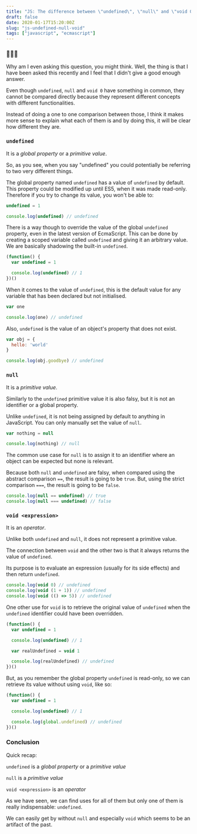 ```yaml
---
title: "JS: The difference between \"undefined\", \"null\" and \"void 0\""
draft: false
date: 2020-01-17T15:20:00Z
slug: "js-undefined-null-void"
tags: ["javascript", "ecmascript"]
---
```

### 🍎🍊🍌

Why am I even asking this question, you might think. Well, the thing is that I have been asked this recently and I feel that I didn't give a good enough answer.

Even though `undefined`, `null` and `void 0` have something in common, they cannot be compared directly because they represent different concepts with different functionalities.

Instead of doing a one to one comparison between those, I think it makes more sense to explain what each of them is and by doing this, it will be clear how different they are.

### `undefined`

It is a *global property* or a *primitive value*.

So, as you see, when you say "undefined" you could potentially be referring to two very different things.

The global property named `undefined` has a value of `undefined` by default. This property could be modified up until ES5, when it was made read-only. Therefore if you try to change its value, you won't be able to:

```js
undefined = 1

console.log(undefined) // undefined
```

There is a way though to override the value of the global `undefined` property, even in the latest version of EcmaScript. This can be done by creating a scoped variable called `undefined` and giving it an arbitrary value. We are basically shadowing the built-in `undefined`.

```js
(function() {
  var undefined = 1

  console.log(undefined) // 1
})()
```

When it comes to the value of `undefined`, this is the default value for any variable that has been declared but not initialised.

```js
var one

console.log(one) // undefined
```

Also, `undefined` is the value of an object's property that does not exist.

```js
var obj = {
  hello: 'world'
}

console.log(obj.goodbye) // undefined
```

### `null`

It is a *primitive value*.

Similarly to the `undefined` primitive value it is also falsy, but it is not an identifier or a global property.

Unlike `undefined`, it is not being assigned by default to anything in JavaScript. You can only manually set the value of `null`.

```js
var nothing = null

console.log(nothing) // null
```

The common use case for `null` is to assign it to an identifier where an object can be expected but none is relevant.

Because both `null` and `undefined` are falsy, when compared using the abstract comparison `==`, the result is going to be `true`. But, using the strict comparison `===`, the result is going to be `false`.

```js
console.log(null == undefined) // true
console.log(null === undefined) // false
```

### `void <expression>`

It is an *operator*.

Unlike both `undefined` and `null`, it does not represent a primitive value.

The connection between `void` and the other two is that it always returns the value of `undefined`.

Its purpose is to evaluate an expression (usually for its side effects) and then return `undefined`.

```js
console.log(void 0) // undefined
console.log(void (1 + 1)) // undefined
console.log(void (() => 5)) // undefined
```

One other use for `void` is to retrieve the original value of `undefined` when the `undefined` identifier could have been overridden.

```js
(function() {
  var undefined = 1

  console.log(undefined) // 1

  var realUndefined = void 1

  console.log(realUndefined) // undefined
})()
```

But, as you remember the global property `undefined` is read-only, so we can retrieve its value without using `void`, like so:

```js
(function() {
  var undefined = 1

  console.log(undefined) // 1

  console.log(global.undefined) // undefined
})()
```

### Conclusion

Quick recap:

`undefined` is a *global property* or a *primitive value*

`null` is a *primitive value*

`void <expression>` is an *operator*


As we have seen, we can find uses for all of them but only one of them is really indispensable: `undefined`.

We can easily get by without `null` and especially `void` which seems to be an artifact of the past.
